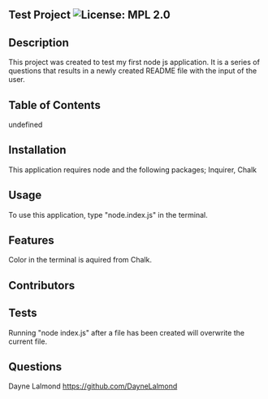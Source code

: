 ## Test Project ![License: MPL 2.0](https://img.shields.io/badge/License-MPL_2.0-brightgreen.svg)
    
## Description
This project was created to test my first node js application. It is a series of questions that results in a newly created README file with the input of the user.
    
## Table of Contents
undefined
    
## Installation
This application requires node and the following packages; Inquirer, Chalk
    
## Usage
To use this application, type "node.index.js" in the terminal.
    
## Features
Color in the terminal is aquired from Chalk.
    
## Contributors

    
## Tests
Running "node index.js" after a file has been created will overwrite the current file.
    
## Questions
Dayne Lalmond
https://github.com/DayneLalmond

